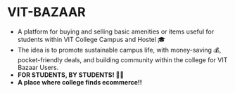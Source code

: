 # ﻿VIT-BAZAAR

- A platform for buying  and selling basic amenities or items useful for students within VIT College Campus and Hostel 🎓
- The idea is to promote sustainable campus life, with money-saving 💰, pocket-friendly deals, and building community within the college for VIT Bazaar Users.
- **FOR STUDENTS, BY STUDENTS! 👨‍💻**
- **A place where college finds ecommerce!!**

